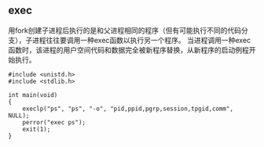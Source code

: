 ## exec

用fork创建子进程后执行的是和父进程相同的程序（但有可能执行不同的代码分支），子进程往往要调用一种exec函数以执行另一个程序。
当进程调用一种exec函数时，该进程的用户空间代码和数据完全被新程序替换，从新程序的启动例程开始执行。

    #include <unistd.h>
    #include <stdlib.h>
    
    int main(void)
    {
        execlp("ps", "ps", "-o", "pid,ppid,pgrp,session,tpgid,comm", NULL);
        perror("exec ps");
        exit(1);
    }